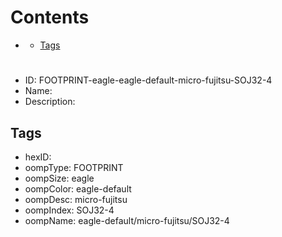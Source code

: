 



Contents
========

* [](#)
	* [Tags](#tags)

# 

- ID: FOOTPRINT-eagle-eagle-default-micro-fujitsu-SOJ32-4
- Name: 
- Description: 

## Tags

- hexID: 
- oompType: FOOTPRINT
- oompSize: eagle
- oompColor: eagle-default
- oompDesc: micro-fujitsu
- oompIndex: SOJ32-4
- oompName: eagle-default/micro-fujitsu/SOJ32-4
